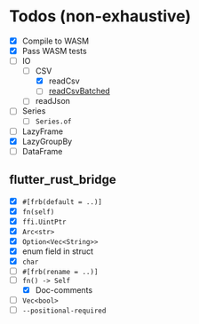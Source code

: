 # Todos (non-exhaustive)

- [x] Compile to WASM
- [x] Pass WASM tests
- [ ] IO
  - [ ] CSV
    - [x] readCsv
    - [ ] [readCsvBatched](https://pola-rs.github.io/polars/py-polars/html/reference/api/polars.read_csv_batched.html#polars.read_csv_batched)
  - [ ] readJson
- [ ] Series
  - [ ] `Series.of`
- [ ] LazyFrame
- [x] LazyGroupBy
- [ ] DataFrame

## flutter_rust_bridge

- [x] `#[frb(default = ..)]`
- [x] `fn(self)`
- [x] `ffi.UintPtr`
- [x] `Arc<str>`
- [x] `Option<Vec<String>>`
- [x] enum field in struct
- [x] `char`
- [ ] `#[frb(rename = ..)]`
- [ ] `fn() -> Self`
  - [x] Doc-comments
- [ ] `Vec<bool>`
- [ ] `--positional-required`
